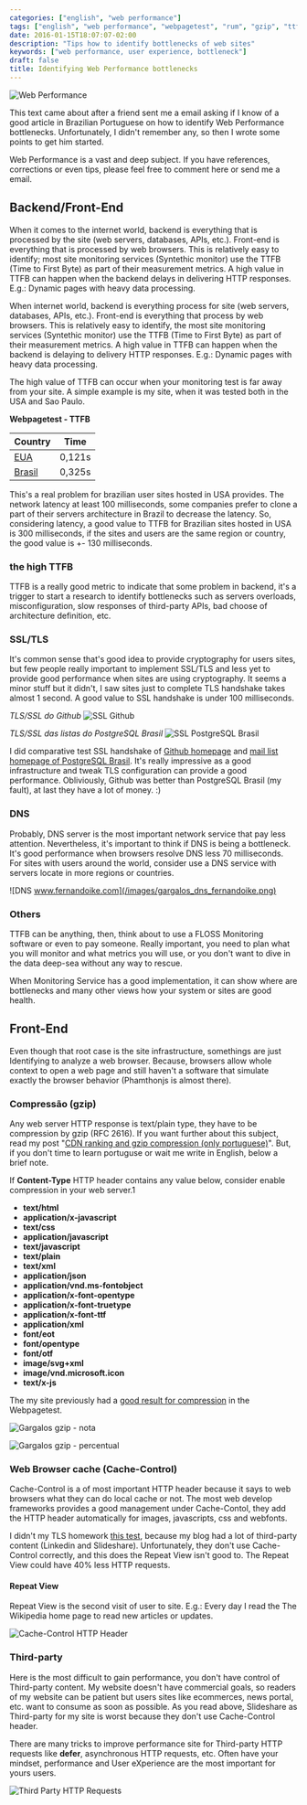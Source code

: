 ```yaml
---
categories: ["english", "web performance"]
tags: ["english", "web performance", "webpagetest", "rum", "gzip", "ttfb", "front-end", "backend"]
date: 2016-01-15T18:07:07-02:00
description: "Tips how to identify bottlenecks of web sites"
keywords: ["web performance, user experience, bottleneck"]
draft: false
title: Identifying Web Performance bottlenecks
---
```


![Web Performance](/images/320px-AMC_Javelins_1970_SST_and_Sunoco_at_car_show.jpg)

This text came about after a friend sent me a email asking if I know of a good article in Brazilian Portuguese on how to identify Web Performance bottlenecks. Unfortunately, I didn't remember any, so then I wrote some points to get him started.

Web Performance is a vast and deep subject. If you have references, corrections or even tips, please feel free to comment here or send me a email.

## Backend/Front-End

When it comes to the internet world, backend is everything that is processed by the site (web servers, databases, APIs, etc.). Front-end is everything that is processed by web browsers. This is relatively easy to identify;  most site monitoring services (Syntethic monitor) use the TTFB (Time to First Byte) as part of their measurement metrics. A high value in TTFB can happen when the backend delays in delivering HTTP responses. E.g.: Dynamic pages with heavy data processing.

When  internet world, backend is everything process for site (web servers, databases, APIs, etc.). Front-end is everything that process by web browsers. This is relatively easy to identify, the most site monitoring services (Syntethic monitor) use the TTFB (Time to First Byte) as part of their measurement metrics. A high value in TTFB can happen when the backend is delaying to delivery HTTP responses. E.g.: Dynamic pages with heavy data processing.

The high value of TTFB can occur when your monitoring test is far away from your site. A simple example is my site, when it was tested both in the USA and  Sao Paulo.

**Webpagetest - TTFB**

|  Country  | Time |
|:--- |:---:|
| [EUA][1]    | 0,121s |
| [Brasil][2] | 0,325s |

[1]: http://www.webpagetest.org/result/151110_WJ_XE2/
[2]: http://www.webpagetest.org/result/151110_MS_X5F/

This's a real problem for brazilian user sites hosted in USA provides. The network latency at least 100 milliseconds, some companies prefer to clone a part of their servers architecture in Brazil to decrease the latency. So, considering latency, a good value to TTFB for Brazilian sites hosted in USA is 300 milliseconds, if the sites and users are the same region or country, the good value is +- 130 milliseconds.

### the high TTFB

TTFB is a really good metric to indicate that some problem in backend, it's a trigger to start a research to identify bottlenecks such as servers overloads, misconfiguration, slow responses of third-party APIs, bad choose of architecture definition, etc.

### SSL/TLS

It's common sense that's good idea to provide cryptography for users sites, but few people really important to implement SSL/TLS and less yet to provide good performance when sites are using cryptography. It seems a minor stuff but it didn't, I saw sites just to complete TLS handshake takes almost 1 second. A good value to SSL handshake is under 100 milliseconds.

*TLS/SSL do Github*
![SSL Github](/images/gargalo_ssl_github.png)

*TLS/SSL das listas do PostgreSQL Brasil*
![SSL PostgreSQL Brasil](/images/gargalo_ssl_pgbr.png)

I did comparative test SSL handshake of [Github homepage](http://www.webpagetest.org/result/151110_RA_Z9A/1/details/) and [mail list homepage of PostgreSQL Brasil](http://www.webpagetest.org/result/151110_G0_Z1S/1/details/). It's really impressive as a good infrastructure and tweak TLS configuration can provide a good performance. Obliviously, Github was better than PostgreSQL Brasil (my fault), at last they have a lot of money. :)


### DNS

Probably, DNS server is the most important network service that pay less attention. Nevertheless, it's important to think if DNS is being a bottleneck. It's good performance when browsers resolve DNS less 70 milliseconds. For sites with users around the world, consider use a DNS service with servers locate in more regions or countries.

![DNS www.fernandoike.com](/images/gargalos_dns_fernandoike.png)

### Others

TTFB can be anything, then, think about to use a FLOSS Monitoring software or even to pay someone. Really important, you need to plan what you will monitor and what metrics you will use, or you don't want to dive in the data deep-sea without any way to rescue.

When Monitoring Service has a good implementation, it can show where are bottlenecks and many other views how your system or sites are good health.  

## Front-End

Even though that root case is the site infrastructure, somethings are just Identifying to analyze a web browser. Because, browsers allow whole context to open a web page and still haven't a software that simulate exactly the browser behavior (Phamthonjs is almost there).

### Compressão (gzip)

Any web server HTTP response is text/plain type, they have to be compression by gzip (RFC 2616). If you want further about this subject, read my post "[CDN ranking and gzip compression (only portuguese)](http://www.fernandoike.com/2014/12/23/configuracao-de-compressao-gzip-para-sites-e-ranking-de-cdn/)". But, if you don't time to learn portuguse or wait me write in English, below a brief note.

If **Content-Type** HTTP header contains any value below, consider enable compression in your web server.1

- **text/html**
- **application/x-javascript**
- **text/css**
- **application/javascript**
- **text/javascript**
- **text/plain**
- **text/xml**
- **application/json**
- **application/vnd.ms-fontobject**
- **application/x-font-opentype**
- **application/x-font-truetype**
- **application/x-font-ttf**
- **application/xml**
- **font/eot**
- **font/opentype**
- **font/otf**
- **image/svg+xml**
- **image/vnd.microsoft.icon**
- **text/x-js**

The my site previously had a [good result for compression](http://www.webpagetest.org/result/151110_MS_X5F/1/performance_optimization/#compress_text) in the Webpagetest.

![Gargalos gzip - nota](/images/gargalos_gzip1.png)

![Gargalos gzip - percentual](/images/gargalos_gzip2.png)

### Web Browser cache (Cache-Control)

Cache-Control is a of most important HTTP header because it says to web browsers what they can do local cache or not. The most web develop frameworks provides a good management under Cache-Contol, they add the HTTP header automatically for images, javascripts, css and webfonts.  

I didn't my TLS homework [this test](http://www.webpagetest.org/result/151110_MS_X5F/1/performance_optimization/#cache_static_content), because my blog had a lot of third-party content (Linkedin and Slideshare). Unfortunately, they don't use Cache-Control correctly, and this does the Repeat View isn't good to. The Repeat View could have 40% less HTTP requests.

#### Repeat View

Repeat View is the second visit of user to site. E.g.: Every day I read the The Wikipedia home page to read new articles or updates.

![Cache-Control HTTP Header](/images/gargalo_cache_control.png)

### Third-party

Here is the most difficult to gain performance, you don't have control of Third-party content. My website doesn't have commercial goals, so readers of my website can be patient but users sites like ecommerces, news portal, etc. want to consume as soon as possible. As you read above, Slideshare as Third-party for my site is worst because they don't use Cache-Control header.

There are many tricks to improve performance site for Third-party HTTP requests like **defer**, asynchronous HTTP requests, etc. Often have your mindset, performance and User eXperience are the most important for yours users.

![Third Party HTTP Requests](/images/gargalo_third_party_requests.png)
